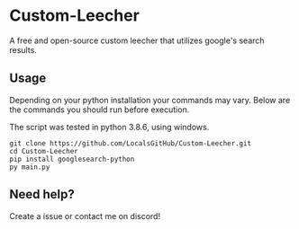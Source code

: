 # Custom-Leecher
A free and open-source custom leecher that utilizes google's search results.

## Usage

Depending on your python installation your commands may vary. 
Below are the commands you should run before execution.

The script was tested in python 3.8.6, using windows.

```
git clone https://github.com/LocalsGitHub/Custom-Leecher.git
cd Custom-Leecher
pip install googlesearch-python
py main.py
```

## Need help?

Create a issue or contact me on discord!
